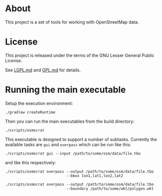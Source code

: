 # About

This project is a set of tools for working with OpenStreetMap data.

# License

This project is released under the terms of the GNU Lesser General Public
License.

See [LGPL.md](LGPL.md) and [GPL.md](GPL.md) for details.

# Running the main executable

Setup the execution environment:

    ./gradlew createRuntime

Then you can run the main executables from the build directory:

    ./scripts/osmocrat

This executable is designed to support a number of subtasks. Currently
the available tasks are `gui` and `overpass` which can be run like this:

    ./scripts/osmocrat gui --input /path/to/some/osm/data/file.tbo

and like this respectively:

    ./scripts/osmocrat overpass --output /path/to/some/osm/data/file.tbo
                                --bbox lon1,lat1,lon2,lat2

    ./scripts/osmocrat overpass --output /path/to/some/osm/data/file.tbo
                                --boundary /path/to/some/wkt/polygon.wkt
